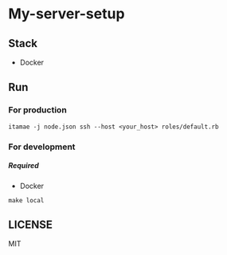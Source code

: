 # My-server-setup

## Stack

- Docker

## Run

### For production

```
itamae -j node.json ssh --host <your_host> roles/default.rb
```

### For development

##### Required

- Docker

```
make local
```

## LICENSE

MIT
